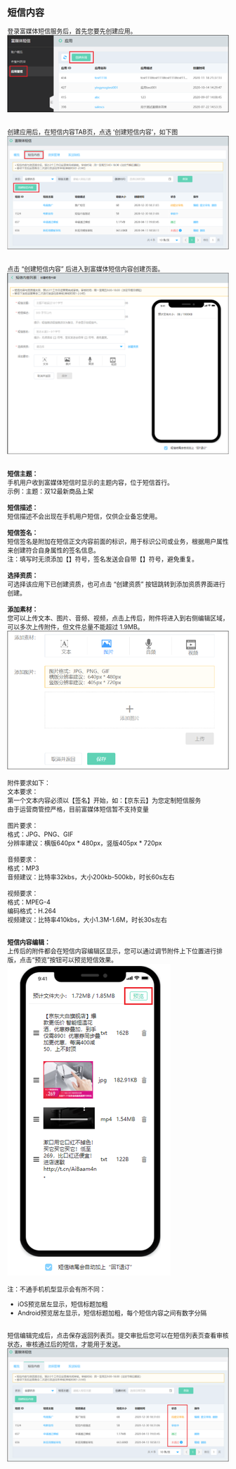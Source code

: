 ## 短信内容<br> 

登录富媒体短信服务后，首先您要先创建应用。 <br>
![创建应用](../../../../image/Cloud-Communication/Rich-Media-SMS/rms-003.png)<br><br>

创建应用后，在短信内容TAB页，点选 ‘创建短信内容’，如下图<br>
![创建应用](../../../../image/Cloud-Communication/Rich-Media-SMS/rms-008a.png)<br><br>

点击 “创建短信内容” 后进入到富媒体短信内容创建页面。<br>
![短信内容创建](../../../../image/Cloud-Communication/Rich-Media-SMS/rms-009a.png)<br><br>

**短信主题：**<br>
手机用户收到富媒体短信时显示的主题内容，位于短信首行。<br>
示例：主题：双12最新商品上架<br><br>
**短信描述：**<br>
短信描述不会出现在手机用户短信，仅供企业备忘使用。<br><br>
**短信签名：**<br>
短信签名是附加在短信正文内容前面的标识，用于标识公司或业务，根据用户属性来创建符合自身属性的签名信息。<br>
注：填写时无须添加【】符号，签名发送会自带【】符号，避免重复。<br><br>
**选择资质：**<br>
可选择该应用下已创建资质，也可点击 “创建资质” 按钮跳转到添加资质界面进行创建。<br><br>
**添加素材：**<br>
您可以上传文本、图片、音频、视频，点击上传后，附件将进入到右侧编辑区域，可以多次上传附件，但文件总量不能超过 1.9MB。<br>
![添加素材](../../../../image/Cloud-Communication/Rich-Media-SMS/rms-011a.png)<br><br>
附件要求如下：<br>
文本要求：<br>
第一个文本内容必须以【签名】开始，如：【京东云】为您定制短信服务<br>
由于运营商管控严格，目前富媒体短信暂不支持变量<br><br>
图片要求：<br>
格式：JPG、PNG、GIF<br>
分辨率建议：横版640px * 480px，竖版405px * 720px<br><br>
音频要求：<br>
格式：MP3<br>
音频建议：比特率32kbs，大小200kb-500kb，时长60s左右<br><br>
视频要求：<br>
格式：MPEG-4<br>
编码格式：H.264<br>
视频建议：比特率410kbs，大小1.3M-1.6M，时长30s左右<br><br>

**短信内容编辑：**<br>
上传后的附件都会在短信内容编辑区显示，您可以通过调节附件上下位置进行排版，点击“预览”按钮可以预览短信效果。<br> 
 ![短信内容编辑](../../../../image/Cloud-Communication/Rich-Media-SMS/rms-012a.png)<br><br>
注：不通手机机型显示会有所不同：<br>
- iOS预览居左显示，短信标题加粗<br>
- Android预览居左显示，短信标题加粗，每个短信内容之间有数字分隔<br><br>

短信编辑完成后，点击保存返回列表页。提交审批后您可以在短信列表页查看审核状态，审核通过后的短信，才能用于发送。<br>
![短信内容列表](../../../../image/Cloud-Communication/Rich-Media-SMS/rms-013a.png)
